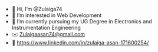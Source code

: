 - 👋 Hi, I’m @Zulaiga74
- 👀 I’m interested in Web Development
- 🌱 I’m currently pursuing my UG Degree in Electronics and Instrumentation Engineering
- ✉️ Zulaigaasan74@gmail.com
- 🔗 https://www.linkedin.com/in/zulaiga-asan-171600254/


<!---
Zulaiga74/Zulaiga74 is a ✨ special ✨ repository because its `README.md` (this file) appears on your GitHub profile.
You can click the Preview link to take a look at your changes.
--->
